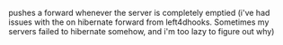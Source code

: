 pushes a forward whenever the server is completely emptied (i've had issues with the on hibernate forward from left4dhooks. Sometimes my servers failed to hibernate somehow, and i'm too lazy to figure out why)
